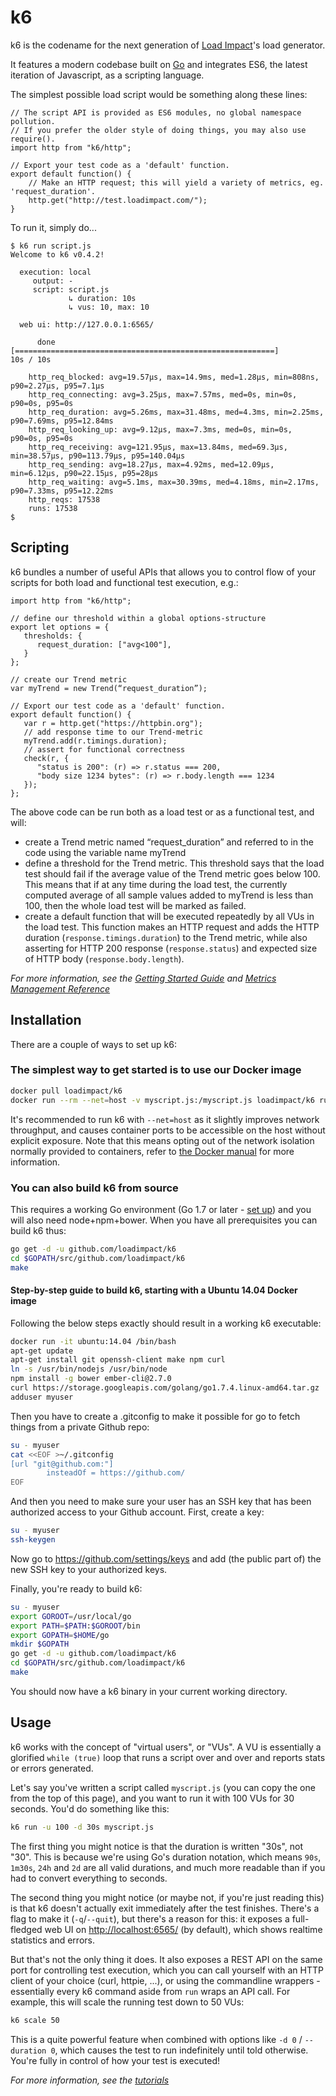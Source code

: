 k6
=========

k6 is the codename for the next generation of [Load Impact](https://loadimpact.com/)'s load generator.

It features a modern codebase built on [Go](https://golang.org/) and integrates ES6, the latest iteration of Javascript, as a scripting language.

The simplest possible load script would be something along these lines:

```es6
// The script API is provided as ES6 modules, no global namespace pollution.
// If you prefer the older style of doing things, you may also use require().
import http from "k6/http";

// Export your test code as a 'default' function.
export default function() {
	// Make an HTTP request; this will yield a variety of metrics, eg. 'request_duration'.
	http.get("http://test.loadimpact.com/");
}
```

To run it, simply do...

```
$ k6 run script.js
Welcome to k6 v0.4.2!

  execution: local
     output: -
     script: script.js
             ↳ duration: 10s
             ↳ vus: 10, max: 10

  web ui: http://127.0.0.1:6565/

      done [==========================================================]        10s / 10s

    http_req_blocked: avg=19.57µs, max=14.9ms, med=1.28µs, min=808ns, p90=2.27µs, p95=7.1µs
    http_req_connecting: avg=3.25µs, max=7.57ms, med=0s, min=0s, p90=0s, p95=0s
    http_req_duration: avg=5.26ms, max=31.48ms, med=4.3ms, min=2.25ms, p90=7.69ms, p95=12.84ms
    http_req_looking_up: avg=9.12µs, max=7.3ms, med=0s, min=0s, p90=0s, p95=0s
    http_req_receiving: avg=121.95µs, max=13.84ms, med=69.3µs, min=38.57µs, p90=113.79µs, p95=140.04µs
    http_req_sending: avg=18.27µs, max=4.92ms, med=12.09µs, min=6.12µs, p90=22.15µs, p95=28µs
    http_req_waiting: avg=5.1ms, max=30.39ms, med=4.18ms, min=2.17ms, p90=7.33ms, p95=12.22ms
    http_reqs: 17538
    runs: 17538
$
```

Scripting
------------
k6 bundles a number of useful APIs that allows you to control flow of your scripts for both load and functional test execution, e.g.:

```es6
import http from "k6/http";

// define our threshold within a global options-structure
export let options = {                                                     
   thresholds: {                                                           
      request_duration: ["avg<100"],                                       
   }                                                                       
};                                                                         

// create our Trend metric
var myTrend = new Trend(“request_duration”);                               
 
// Export our test code as a 'default' function. 
export default function() {                                                
   var r = http.get("https://httpbin.org");                                
   // add response time to our Trend-metric
   myTrend.add(r.timings.duration);                                        
   // assert for functional correctness
   check(r, {                                                              
      "status is 200": (r) => r.status === 200,                            
      "body size 1234 bytes": (r) => r.body.length === 1234                
   });                                                                     
};                                                                         
```
The above code can be run both as a load test or as a functional test, and will:

* create a Trend metric named “request_duration” and referred to in the code using the variable name myTrend
* define a threshold for the Trend metric. This threshold says that the load test should fail if the average value of the Trend metric goes below 100. This means that if at any time during the load test, the currently computed average of all sample values added to myTrend is less than 100, then the whole load test will be marked as failed.
* create a default function that will be executed repeatedly by all VUs in the load test. This function makes an HTTP request and adds the HTTP duration (`response.timings.duration`) to the Trend metric, while also asserting for HTTP 200 response (`response.status`) and expected size of HTTP body (`response.body.length`). 

*For more information, see the [Getting Started Guide](tutorials/getting-started.md) and [Metrics Management Reference](tutorials/metrics-management.md)*

Installation
------------

There are a couple of ways to set up k6:

### The simplest way to get started is to use our Docker image

```sh
docker pull loadimpact/k6
docker run --rm --net=host -v myscript.js:/myscript.js loadimpact/k6 run /myscript.js
```

It's recommended to run k6 with `--net=host` as it slightly improves network throughput, and causes container ports to be accessible on the host without explicit exposure. Note that this means opting out of the network isolation normally provided to containers, refer to [the Docker manual](https://docs.docker.com/v1.8/articles/networking/#how-docker-networks-a-container) for more information.


### You can also build k6 from source

This requires a working Go environment (Go 1.7 or later - [set up](https://golang.org/doc/install)) and you will also need node+npm+bower. When you have all prerequisites you can build k6 thus:

```sh
go get -d -u github.com/loadimpact/k6
cd $GOPATH/src/github.com/loadimpact/k6
make
```


#### Step-by-step guide to build k6, starting with a Ubuntu 14.04 Docker image

Following the below steps exactly should result in a working k6 executable:

```sh
docker run -it ubuntu:14.04 /bin/bash
apt-get update
apt-get install git openssh-client make npm curl
ln -s /usr/bin/nodejs /usr/bin/node
npm install -g bower ember-cli@2.7.0
curl https://storage.googleapis.com/golang/go1.7.4.linux-amd64.tar.gz | tar -C /usr/local -xzf -
adduser myuser
```
   
Then you have to create a .gitconfig to make it possible for go to fetch things from a private Github repo:
   
```sh
su - myuser
cat <<EOF >~/.gitconfig
[url "git@github.com:"]
        insteadOf = https://github.com/
EOF
```
   
And then you need to make sure your user has an SSH key that has been authorized access to your Github account. First, create a key:
   
```sh
su - myuser
ssh-keygen
```

Now go to https://github.com/settings/keys and add (the public part of) the new SSH key to your authorized keys.
   
Finally, you're ready to build k6:
   
```sh
su - myuser
export GOROOT=/usr/local/go
export PATH=$PATH:$GOROOT/bin
export GOPATH=$HOME/go
mkdir $GOPATH
go get -d -u github.com/loadimpact/k6
cd $GOPATH/src/github.com/loadimpact/k6
make
```
   
You should now have a k6 binary in your current working directory.
   
   
Usage
-----

k6 works with the concept of "virtual users", or "VUs". A VU is essentially a glorified `while (true)` loop that runs a script over and over and reports stats or errors generated.

Let's say you've written a script called `myscript.js` (you can copy the one from the top of this page), and you want to run it with 100 VUs for 30 seconds. You'd do something like this:

```sh
k6 run -u 100 -d 30s myscript.js
```

The first thing you might notice is that the duration is written "30s", not "30". This is because we're using Go's duration notation, which means `90s`, `1m30s`, `24h` and `2d` are all valid durations, and much more readable than if you had to convert everything to seconds.

The second thing you might notice (or maybe not, if you're just reading this) is that k6 doesn't actually exit immediately after the test finishes. There's a flag to make it (`-q`/`--quit`), but there's a reason for this: it exposes a full-fledged web UI on [http://localhost:6565/](http://localhost:6565/) (by default), which shows realtime statistics and errors.

But that's not the only thing it does. It also exposes a REST API on the same port for controlling test execution, which you can call yourself with an HTTP client of your choice (curl, httpie, ...), or using the commandline wrappers - essentially every k6 command aside from `run` wraps an API call. For example, this will scale the running test down to 50 VUs:

```sh
k6 scale 50
```

This is a quite powerful feature when combined with options like `-d 0` / `--duration 0`, which causes the test to run indefinitely until told otherwise. You're fully in control of how your test is executed!

*For more information, see the [tutorials](tutorials/getting-started.md)*

